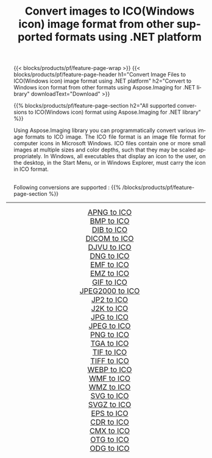 ﻿---
title: Convert images to ICO(Windows icon) image format from other supported formats using .NET platform 
weight: 3920
url: /net/conversion/to/ico 
lang: en
langdirlevel: 2
locales: zh-hans,ja,it,ru,de,es,fr,nl,id,lt,pl,pt,vi,tr,ko,zh-hant,ar,hi,th,sv,cs,uk,he
description: Using Aspose.Imaging for .NET library it is easy to convert to ICO(Windows icon) from other supported image formats
---

{{< blocks/products/pf/feature-page-wrap >}}
{{< blocks/products/pf/feature-page-header h1="Convert Image Files to ICO(Windows icon) image format using .NET platform" h2="Convert to Windows icon format from other formats using Aspose.Imaging for .NET library" downloadText="Download" >}}


{{% blocks/products/pf/feature-page-section  h2="All supported conversions to ICO(Windows icon) format using Aspose.Imaging for .NET library" %}}
<p align=justify>Using Aspose.Imaging library you can programmatically convert various image formats to ICO image. The ICO file format is an image file format for computer icons in Microsoft Windows. ICO files contain one or more small images at multiple sizes and color depths, such that they may be scaled appropriately. In Windows, all executables that display an icon to the user, on the desktop, in the Start Menu, or in Windows Explorer, must carry the icon in ICO format.</p>
<br/>
Following conversions are supported :
{{% /blocks/products/pf/feature-page-section %}}
<div class="container-fluid productfamilypage bg-gray">
    <div class="convertypes bg-gray agp-content section">
        <div class="container">
		<hr style="margin-left:-20px;"/>
		<div class="row other-converters" style="gap: 10px;font-size: 19px;text-align:center;">
		    <div class='col-md-2 other-converter remove-lp remove-rp'><a href="/imaging/net/conversion/apng-to-ico" style="padding:15px;">APNG to ICO</a></div>
<div class='col-md-2 other-converter remove-lp remove-rp'><a href="/imaging/net/conversion/bmp-to-ico" style="padding:15px;">BMP to ICO</a></div>
<div class='col-md-2 other-converter remove-lp remove-rp'><a href="/imaging/net/conversion/dib-to-ico" style="padding:15px;">DIB to ICO</a></div>
<div class='col-md-2 other-converter remove-lp remove-rp'><a href="/imaging/net/conversion/dicom-to-ico" style="padding:15px;">DICOM to ICO</a></div>
<div class='col-md-2 other-converter remove-lp remove-rp'><a href="/imaging/net/conversion/djvu-to-ico" style="padding:15px;">DJVU to ICO</a></div>
<div class='col-md-2 other-converter remove-lp remove-rp'><a href="/imaging/net/conversion/dng-to-ico" style="padding:15px;">DNG to ICO</a></div>
<div class='col-md-2 other-converter remove-lp remove-rp'><a href="/imaging/net/conversion/emf-to-ico" style="padding:15px;">EMF to ICO</a></div>
<div class='col-md-2 other-converter remove-lp remove-rp'><a href="/imaging/net/conversion/emz-to-ico" style="padding:15px;">EMZ to ICO</a></div>
<div class='col-md-2 other-converter remove-lp remove-rp'><a href="/imaging/net/conversion/gif-to-ico" style="padding:15px;">GIF to ICO</a></div>
<div class='col-md-2 other-converter remove-lp remove-rp'><a href="/imaging/net/conversion/jpeg2000-to-ico" style="padding:15px;">JPEG2000 to ICO</a></div>
<div class='col-md-2 other-converter remove-lp remove-rp'><a href="/imaging/net/conversion/jp2-to-ico" style="padding:15px;">JP2 to ICO</a></div>
<div class='col-md-2 other-converter remove-lp remove-rp'><a href="/imaging/net/conversion/j2k-to-ico" style="padding:15px;">J2K to ICO</a></div>
<div class='col-md-2 other-converter remove-lp remove-rp'><a href="/imaging/net/conversion/jpg-to-ico" style="padding:15px;">JPG to ICO</a></div>
<div class='col-md-2 other-converter remove-lp remove-rp'><a href="/imaging/net/conversion/jpeg-to-ico" style="padding:15px;">JPEG to ICO</a></div>
<div class='col-md-2 other-converter remove-lp remove-rp'><a href="/imaging/net/conversion/png-to-ico" style="padding:15px;">PNG to ICO</a></div>
<div class='col-md-2 other-converter remove-lp remove-rp'><a href="/imaging/net/conversion/tga-to-ico" style="padding:15px;">TGA to ICO</a></div>
<div class='col-md-2 other-converter remove-lp remove-rp'><a href="/imaging/net/conversion/tif-to-ico" style="padding:15px;">TIF to ICO</a></div>
<div class='col-md-2 other-converter remove-lp remove-rp'><a href="/imaging/net/conversion/tiff-to-ico" style="padding:15px;">TIFF to ICO</a></div>
<div class='col-md-2 other-converter remove-lp remove-rp'><a href="/imaging/net/conversion/webp-to-ico" style="padding:15px;">WEBP to ICO</a></div>
<div class='col-md-2 other-converter remove-lp remove-rp'><a href="/imaging/net/conversion/wmf-to-ico" style="padding:15px;">WMF to ICO</a></div>
<div class='col-md-2 other-converter remove-lp remove-rp'><a href="/imaging/net/conversion/wmz-to-ico" style="padding:15px;">WMZ to ICO</a></div>
<div class='col-md-2 other-converter remove-lp remove-rp'><a href="/imaging/net/conversion/svg-to-ico" style="padding:15px;">SVG to ICO</a></div>
<div class='col-md-2 other-converter remove-lp remove-rp'><a href="/imaging/net/conversion/svgz-to-ico" style="padding:15px;">SVGZ to ICO</a></div>
<div class='col-md-2 other-converter remove-lp remove-rp'><a href="/imaging/net/conversion/eps-to-ico" style="padding:15px;">EPS to ICO</a></div>
<div class='col-md-2 other-converter remove-lp remove-rp'><a href="/imaging/net/conversion/cdr-to-ico" style="padding:15px;">CDR to ICO</a></div>
<div class='col-md-2 other-converter remove-lp remove-rp'><a href="/imaging/net/conversion/cmx-to-ico" style="padding:15px;">CMX to ICO</a></div>
<div class='col-md-2 other-converter remove-lp remove-rp'><a href="/imaging/net/conversion/otg-to-ico" style="padding:15px;">OTG to ICO</a></div>
<div class='col-md-2 other-converter remove-lp remove-rp'><a href="/imaging/net/conversion/odg-to-ico" style="padding:15px;">ODG to ICO</a></div>
                </div>
        </div>
    </div>
</div>
<br/>

